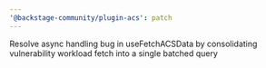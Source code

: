 ```yaml
---
'@backstage-community/plugin-acs': patch
---
```


Resolve async handling bug in useFetchACSData by consolidating vulnerability workload fetch into a single batched query
